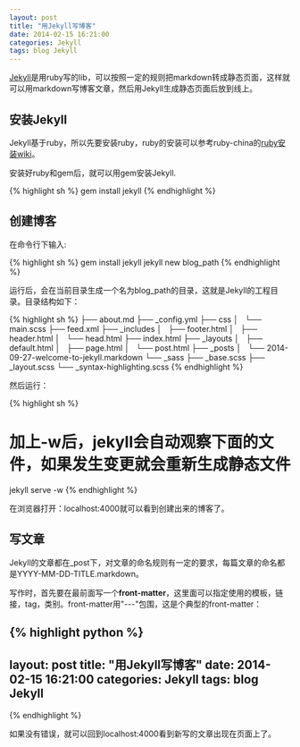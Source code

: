 ```yaml
---
layout: post
title: "用Jekyll写博客"
date: 2014-02-15 16:21:00
categories: Jekyll
tags: blog Jekyll 
---
```


[Jekyll][Jekyll]是用ruby写的lib，可以按照一定的规则把markdown转成静态页面，这样就可以用markdown写博客文章，然后用Jekyll生成静态页面后放到线上。

## 安装Jekyll
Jekyll基于ruby，所以先要安装ruby，ruby的安装可以参考ruby-china的[ruby安装wiki][ruby-install]。

安装好ruby和gem后，就可以用gem安装Jekyll. 

{% highlight sh %}
gem install jekyll
{% endhighlight %}

## 创建博客
在命令行下输入:

{% highlight sh %}
gem install jekyll
jekyll new blog_path
{% endhighlight %}

运行后，会在当前目录生成一个名为blog_path的目录，这就是Jekyll的工程目录。目录结构如下：

{% highlight sh %}
├── about.md
├── _config.yml
├── css
│   └── main.scss
├── feed.xml
├── _includes
│   ├── footer.html
│   ├── header.html
│   └── head.html
├── index.html
├── _layouts
│   ├── default.html
│   ├── page.html
│   └── post.html
├── _posts
│   └── 2014-09-27-welcome-to-jekyll.markdown
└── _sass
    ├── _base.scss
        ├── _layout.scss
            └── _syntax-highlighting.scss
{% endhighlight %}

然后运行：

{% highlight sh %}
# 加上-w后，jekyll会自动观察下面的文件，如果发生变更就会重新生成静态文件
jekyll serve -w
{% endhighlight %}

在浏览器打开：localhost:4000就可以看到创建出来的博客了。

## 写文章
Jekyll的文章都在_post下，对文章的命名规则有一定的要求，每篇文章的命名都是YYYY-MM-DD-TITLE.markdown。

写作时，首先要在最前面写一个**front-matter**，这里面可以指定使用的模板，链接，tag，类别。front-matter用"---"包围，这是个典型的front-matter：

{% highlight python %}
---
layout: post
title: "用Jekyll写博客"
date: 2014-02-15 16:21:00
categories: Jekyll
tags: blog Jekyll 
---
{% endhighlight %}

如果没有错误，就可以回到localhost:4000看到新写的文章出现在页面上了。


[ruby-install]:https://ruby-china.org/wiki/install_ruby_guide
[github page]: https://pages.github.com/
[Jekyll]: http://Jekyllrb.com
